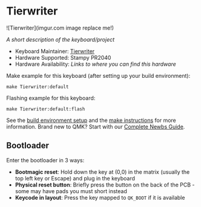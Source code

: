 # Tierwriter

![Tierwriter](imgur.com image replace me!)

*A short description of the keyboard/project*

* Keyboard Maintainer: [Tierwriter](https://github.com/jyuenger)
* Hardware Supported: Stampy PR2040
* Hardware Availability: *Links to where you can find this hardware*

Make example for this keyboard (after setting up your build environment):

    make Tierwriter:default

Flashing example for this keyboard:

    make Tierwriter:default:flash

See the [build environment setup](https://docs.qmk.fm/#/getting_started_build_tools) and the [make instructions](https://docs.qmk.fm/#/getting_started_make_guide) for more information. Brand new to QMK? Start with our [Complete Newbs Guide](https://docs.qmk.fm/#/newbs).

## Bootloader

Enter the bootloader in 3 ways:

* **Bootmagic reset**: Hold down the key at (0,0) in the matrix (usually the top left key or Escape) and plug in the keyboard
* **Physical reset button**: Briefly press the button on the back of the PCB - some may have pads you must short instead
* **Keycode in layout**: Press the key mapped to `QK_BOOT` if it is available
